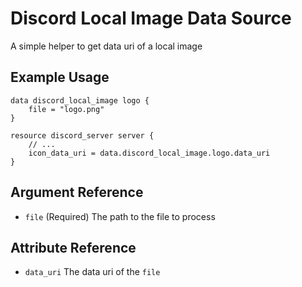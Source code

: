 # Discord Local Image Data Source

A simple helper to get data uri of a local image

## Example Usage

```hcl-terraform
data discord_local_image logo {
    file = "logo.png"
}

resource discord_server server {
    // ...
    icon_data_uri = data.discord_local_image.logo.data_uri
}
```

## Argument Reference

* `file` (Required) The path to the file to process

## Attribute Reference

* `data_uri` The data uri of the `file`